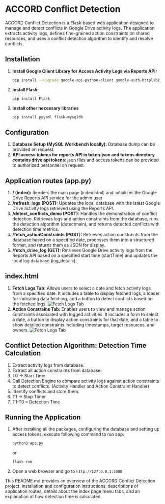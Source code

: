 # ACCORD Conflict Detection

ACCORD Conflict Detection is a Flask-based web application designed to manage and detect conflicts in Google Drive activity logs. The application extracts activity logs, defines fine-grained action constraints on shared resources, and uses a conflict detection algorithm to identify and resolve conflicts.

## Installation

1. **Install Google Client Library for Access Activity Logs via Reports API:**
   ```bash
   pip install --upgrade google-api-python-client google-auth-httplib2 google-auth-oauthlib
   ```
2. **Install Flask:**
   ```bash
   pip install Flask
   ```
3. **Install other necessary libraries**
   ```bash
   pip install pyyaml flask-mysqldb
   ```

## Configuration

1. **Database Setup (MySQL Workbench locally):** Database dump can be provided on request.
2. **API access tokens for reports API in token.json and tokens directory contains drive api tokens**: json files and access tokens can be provided to authorized personnel on request.

## Application routes (app.py)

1. **/ (index):** Renders the main page (index.html) and initializes the Google Drive Reports API service for the admin user
2. **/refresh_logs (POST):** Updates the local database with the latest Google Drive activity logs retrieved using the Reports API.
3. **/detect_conflicts_demo (POST):** Handles the demonstration of conflict detection. Retrieves logs and action constraints from the database, runs the detection algorithm (detectmain), and returns detected conflicts with detection time metrics.
4. **/fetch_actionConstraints (POST):** Retrieves action constraints from the database based on a specified date, processes them into a structured format, and returns them as JSON for display.
5. **/fetch_drive_log (GET):** Retrieves Google Drive activity logs from the Reports API based on a specified start time (startTime) and updates the local log database (log_details).

## index.html

1. **Fetch Logs Tab:** Allows users to select a date and fetch activity logs from a specified date. It includes a table to display fetched logs, a loader for indicating data fetching, and a button to detect conflicts based on the fetched logs.
   ![Fetch Logs Tab](static/img/fetchLog.png)
2. **Action Constrains Tab:** Enables users to view and manage action constraints associated with logged activities. It includes a form to select a date, a button to display action constraints for that date, and a table to show detailed constraints including timestamps, target resources, and owners.
   ![Fetch Logs Tab](static/img/actionConstraint.png)

## Conflict Detection Algorithm: Detection Time Calculation

1. Extract activity logs from database.
2. Extract all action constraints from database.
3. T0 -> Start Time
4. Call Detection Engine to compare activity logs against action constraints to detect conflicts. (Activity Handler and Action Constraint Handler)
5. Identify conflicts and store them.
6. T1 -> Stop Timer
7. T1-T0 = Detection Time

## Running the Application

1. After installing all the packages, configuring the database and setting up access tokens, execute following command to run app:

   ```bash
   python3 app.py
   ```

   or

   ```bash
   flask run
   ```

2. Open a web browser and go to `http://127.0.0.1:5000`

This README.md provides an overview of the ACCORD Conflict Detection project, installation and configuration instructions, descriptions of application routes, details about the index page menu tabs, and an explanation of how detection time is calculated.
